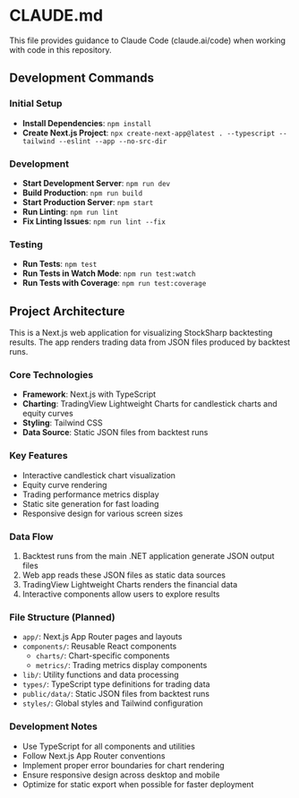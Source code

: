 # CLAUDE.md

This file provides guidance to Claude Code (claude.ai/code) when working with code in this repository.

## Development Commands

### Initial Setup
- **Install Dependencies**: `npm install`
- **Create Next.js Project**: `npx create-next-app@latest . --typescript --tailwind --eslint --app --no-src-dir`

### Development
- **Start Development Server**: `npm run dev`
- **Build Production**: `npm run build`
- **Start Production Server**: `npm start`
- **Run Linting**: `npm run lint`
- **Fix Linting Issues**: `npm run lint --fix`

### Testing
- **Run Tests**: `npm test`
- **Run Tests in Watch Mode**: `npm run test:watch`
- **Run Tests with Coverage**: `npm run test:coverage`

## Project Architecture

This is a Next.js web application for visualizing StockSharp backtesting results. The app renders trading data from JSON files produced by backtest runs.

### Core Technologies
- **Framework**: Next.js with TypeScript
- **Charting**: TradingView Lightweight Charts for candlestick charts and equity curves
- **Styling**: Tailwind CSS
- **Data Source**: Static JSON files from backtest runs

### Key Features
- Interactive candlestick chart visualization
- Equity curve rendering
- Trading performance metrics display
- Static site generation for fast loading
- Responsive design for various screen sizes

### Data Flow
1. Backtest runs from the main .NET application generate JSON output files
2. Web app reads these JSON files as static data sources
3. TradingView Lightweight Charts renders the financial data
4. Interactive components allow users to explore results

### File Structure (Planned)
- `app/`: Next.js App Router pages and layouts
- `components/`: Reusable React components
  - `charts/`: Chart-specific components
  - `metrics/`: Trading metrics display components
- `lib/`: Utility functions and data processing
- `types/`: TypeScript type definitions for trading data
- `public/data/`: Static JSON files from backtest runs
- `styles/`: Global styles and Tailwind configuration

### Development Notes
- Use TypeScript for all components and utilities
- Follow Next.js App Router conventions
- Implement proper error boundaries for chart rendering
- Ensure responsive design across desktop and mobile
- Optimize for static export when possible for faster deployment